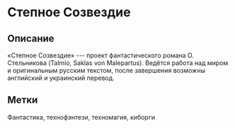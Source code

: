 # Степное Созвездие
## Описание
«Степное Созвездие» --- проект фантастического романа О. Стельникова (Talmio, Saklas von Malepartus). Ведётся работа над миром и оригинальным русским текстом, после завершения возможны английский и украинский перевод.
## Метки
Фантастика, технофэнтези, техномагия, киборги
